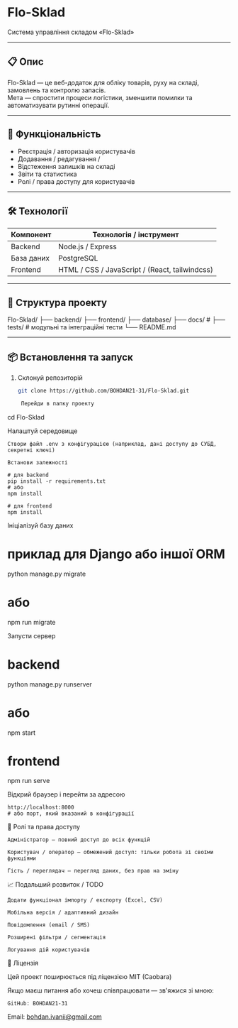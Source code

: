 # Flo-Sklad

Система управління складом «Flo-Sklad»

---

## 📋 Опис

Flo-Sklad — це веб-додаток для обліку товарів, руху на складі, замовлень та контролю запасів.  
Мета — спростити процеси логістики, зменшити помилки та автоматизувати рутинні операції.

---

## 🚀 Функціональність

- Реєстрація / авторизація користувачів  
- Додавання / редагування / 
- Відстеження залишків на складі    
- Звіти та статистика  
- Ролі / права доступу для користувачів

---

## 🛠 Технології

| Компонент | Технологія / інструмент |
|-----------|--------------------------|
| Backend   | Node.js / Express 
| База даних |PostgreSQL
| Frontend  | HTML / CSS / JavaScript / (React, tailwindcss)
---

## 🧩 Структура проекту

Flo-Sklad/
├── backend/ 
├── frontend/
├── database/
├── docs/ # 
├── tests/ # модульні та інтеграційні тести
└── README.md

---

## 📦 Встановлення та запуск

1. Склонуй репозиторій  
   ```bash
   git clone https://github.com/BOHDAN21-31/Flo-Sklad.git

    Перейди в папку проекту

cd Flo-Sklad

Налаштуй середовище

    Створи файл .env з конфігурацією (наприклад, дані доступу до СУБД, секретні ключі)

    Встанови залежності

    # для backend
    pip install -r requirements.txt
    # або
    npm install

    # для frontend
    npm install

Ініціалізуй базу даних

# приклад для Django або іншої ORM
python manage.py migrate
# або
npm run migrate

Запусти сервер

# backend
python manage.py runserver
# або
npm start

# frontend
npm run serve

Відкрий браузер і перейти за адресою

    http://localhost:8000
    # або порт, який вказаний в конфігурації

👥 Ролі та права доступу

    Адміністратор — повний доступ до всіх функцій

    Користувач / оператор — обмежений доступ: тільки робота зі своїми функціями

    Гість / переглядач — перегляд даних, без прав на зміну

📈 Подальший розвиток / TODO

    Додати функціонал імпорту / експорту (Excel, CSV)

    Мобільна версія / адаптивний дизайн

    Повідомлення (email / SMS)

    Розширені фільтри / сегментація

    Логування дій користувачів

🧾 Ліцензія

Цей проект поширюється під ліцензією MIT (Caobara)

Якщо маєш питання або хочеш співпрацювати — зв'яжися зі мною:

    GitHub: BOHDAN21-31

Email: bohdan.ivanii@gmail.com
